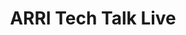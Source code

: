 ---
layout: course
title: ARRI Tech Talk Live
educator: ARRI Academy
image: /assets/images/courses/arri-tech-talk.jpg
course_url: https://www.mzed.com/courses/arri-tech-talk
description: Access virtual events featuring ARRI experts sharing technical knowledge and practical tips for ARRI products and cinematography.
lessons: 23
runtime: 16h 44m
position: 29
topics: cinematography, directing, filmmaking, lighting
show_stats: true
show_pricing: true
--- 